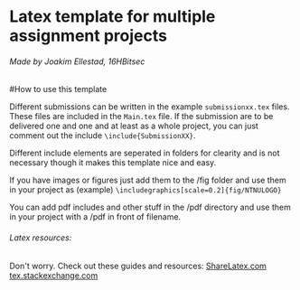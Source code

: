 # Latex template for multiple assignment projects

###### Made by Joakim Ellestad, 16HBitsec

#How to use this template

Different submissions can be written in the example ```submissionxx.tex``` files. These files are included in the ```Main.tex``` file. If the submission are to be delivered one and one and at least as a whole project, you can just comment out the include ```\include{SubmissionXX}```.

Different include elements are seperated in folders for clearity and is not necessary though it makes this template nice and easy.

If you have images or figures just add them to the /fig folder and use them in your project as (example) ```\includegraphics[scale=0.2]{fig/NTNULOGO}```

You can add pdf includes and other stuff in the /pdf directory and use them in your project with a /pdf in front of filename.



###### Latex resources:
Don't worry. Check out these guides and resources:
[ShareLatex.com](https://www.sharelatex.com/learn)
[tex.stackexchange.com](https://tex.stackexchange.com)
